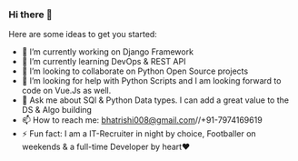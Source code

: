### Hi there 👋

Here are some ideas to get you started:

- 🔭 I’m currently working on Django Framework
- 🌱 I’m currently learning DevOps & REST API   
- 👯 I’m looking to collaborate on Python Open Source projects 
- 🤔 I’m looking for help with Python Scripts and I am looking forward to code on Vue.Js as well. 
- 💬 Ask me about SQl & Python Data types. I can add a great value to the DS & Algo building 
- 📫 How to reach me: bhatrishi008@gmail.com//+91-7974169619 
- ⚡ Fun fact: I am a IT-Recruiter in night by choice, Footballer on weekends & a full-time Developer by heart❤
